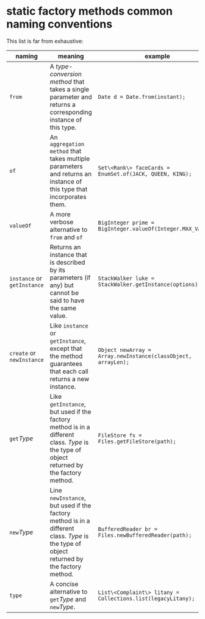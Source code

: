 # static factory methods common naming conventions

This list is far from exhaustive:

| naming                      | meaning                                                      | example                                                      |
| --------------------------- | ------------------------------------------------------------ | ------------------------------------------------------------ |
| `from`                      | A *type-conversion method* that takes a single parameter and returns a corresponding instance of this type. | `Date d = Date.from(instant);`                               |
| `of`                        | An `aggregation method` that takes multiple parameters and returns an instance of this type that incorporates them. | `Set\<Rank\> faceCards = EnumSet.of(JACK, QUEEN, KING);`     |
| `valueOf`                   | A more verbose alternative to `from` and `of`                | `BigInteger prime = BigInteger.valueOf(Integer.MAX_VALUE);`  |
| `instance` or `getInstance` | Returns an instance that is described by its parameters (if any) but cannot be said to have the same value. | `StackWalker luke = StackWalker.getInstance(options);`       |
| `create` or `newInstance`   | Like `instance` or `getInstance`, except that the method guarantees that each call returns a new instance. | `Object newArray = Array.newInstance(classObject, arrayLen);` |
| `get`*Type*                 | Like `getInstance`, but used if the factory method is in a different class. *Type* is the type of object returned by the factory method. | `FileStore fs = Files.getFileStore(path);`                   |
| `new`*Type*                 | Line `newInstance`, but used if the factory method is in a different class. *Type* is the type of object returned by the factory method. | `BufferedReader br = Files.newBufferedReader(path);`         |
| `type`                      | A concise alternative to `get`*Type* and `new`*Type*.        | `List\<Complaint\> litany = Collections.list(legacyLitany);` |

